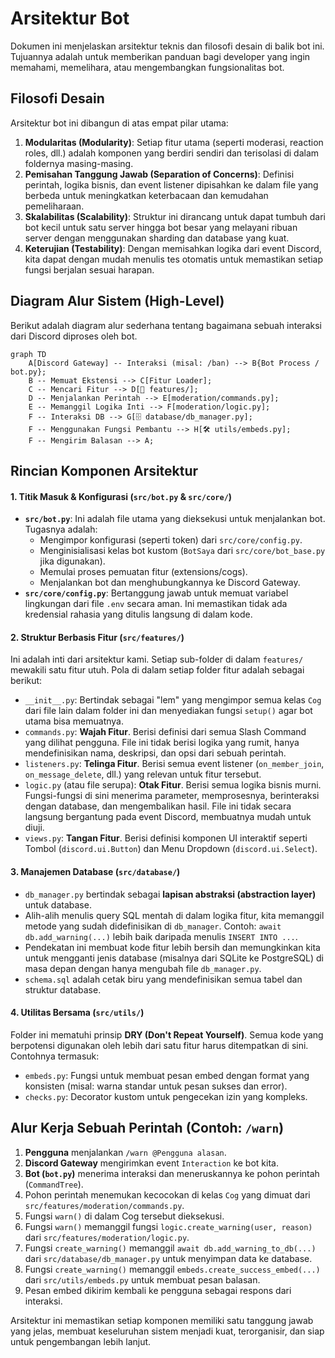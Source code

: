 # Arsitektur Bot

Dokumen ini menjelaskan arsitektur teknis dan filosofi desain di balik bot ini. Tujuannya adalah untuk memberikan panduan bagi developer yang ingin memahami, memelihara, atau mengembangkan fungsionalitas bot.

## Filosofi Desain

Arsitektur bot ini dibangun di atas empat pilar utama:

1.  **Modularitas (Modularity)**: Setiap fitur utama (seperti moderasi, reaction roles, dll.) adalah komponen yang berdiri sendiri dan terisolasi di dalam foldernya masing-masing.
2.  **Pemisahan Tanggung Jawab (Separation of Concerns)**: Definisi perintah, logika bisnis, dan event listener dipisahkan ke dalam file yang berbeda untuk meningkatkan keterbacaan dan kemudahan pemeliharaan.
3.  **Skalabilitas (Scalability)**: Struktur ini dirancang untuk dapat tumbuh dari bot kecil untuk satu server hingga bot besar yang melayani ribuan server dengan menggunakan sharding dan database yang kuat.
4.  **Keterujian (Testability)**: Dengan memisahkan logika dari event Discord, kita dapat dengan mudah menulis tes otomatis untuk memastikan setiap fungsi berjalan sesuai harapan.

## Diagram Alur Sistem (High-Level)

Berikut adalah diagram alur sederhana tentang bagaimana sebuah interaksi dari Discord diproses oleh bot.

```mermaid
graph TD
    A[Discord Gateway] -- Interaksi (misal: /ban) --> B{Bot Process / bot.py};
    B -- Memuat Ekstensi --> C[Fitur Loader];
    C -- Mencari Fitur --> D[📂 features/];
    D -- Menjalankan Perintah --> E[moderation/commands.py];
    E -- Memanggil Logika Inti --> F[moderation/logic.py];
    F -- Interaksi DB --> G[🗄️ database/db_manager.py];
    F -- Menggunakan Fungsi Pembantu --> H[🛠️ utils/embeds.py];
    F -- Mengirim Balasan --> A;
```

## Rincian Komponen Arsitektur

#### 1. Titik Masuk & Konfigurasi (`src/bot.py` & `src/core/`)

-   **`src/bot.py`**: Ini adalah file utama yang dieksekusi untuk menjalankan bot. Tugasnya adalah:
    -   Mengimpor konfigurasi (seperti token) dari `src/core/config.py`.
    -   Menginisialisasi kelas bot kustom (`BotSaya` dari `src/core/bot_base.py` jika digunakan).
    -   Memulai proses pemuatan fitur (extensions/cogs).
    -   Menjalankan bot dan menghubungkannya ke Discord Gateway.
-   **`src/core/config.py`**: Bertanggung jawab untuk memuat variabel lingkungan dari file `.env` secara aman. Ini memastikan tidak ada kredensial rahasia yang ditulis langsung di dalam kode.

#### 2. Struktur Berbasis Fitur (`src/features/`)

Ini adalah inti dari arsitektur kami. Setiap sub-folder di dalam `features/` mewakili satu fitur utuh. Pola di dalam setiap folder fitur adalah sebagai berikut:

-   `__init__.py`: Bertindak sebagai "lem" yang mengimpor semua kelas `Cog` dari file lain dalam folder ini dan menyediakan fungsi `setup()` agar bot utama bisa memuatnya.
-   `commands.py`: **Wajah Fitur**. Berisi definisi dari semua Slash Command yang dilihat pengguna. File ini tidak berisi logika yang rumit, hanya mendefinisikan nama, deskripsi, dan opsi dari sebuah perintah.
-   `listeners.py`: **Telinga Fitur**. Berisi semua event listener (`on_member_join`, `on_message_delete`, dll.) yang relevan untuk fitur tersebut.
-   `logic.py` (atau file serupa): **Otak Fitur**. Berisi semua logika bisnis murni. Fungsi-fungsi di sini menerima parameter, memprosesnya, berinteraksi dengan database, dan mengembalikan hasil. File ini tidak secara langsung bergantung pada event Discord, membuatnya mudah untuk diuji.
-   `views.py`: **Tangan Fitur**. Berisi definisi komponen UI interaktif seperti Tombol (`discord.ui.Button`) dan Menu Dropdown (`discord.ui.Select`).

#### 3. Manajemen Database (`src/database/`)

-   `db_manager.py` bertindak sebagai **lapisan abstraksi (abstraction layer)** untuk database.
-   Alih-alih menulis query SQL mentah di dalam logika fitur, kita memanggil metode yang sudah didefinisikan di `db_manager`. Contoh: `await db.add_warning(...)` lebih baik daripada menulis `INSERT INTO ...`.
-   Pendekatan ini membuat kode fitur lebih bersih dan memungkinkan kita untuk mengganti jenis database (misalnya dari SQLite ke PostgreSQL) di masa depan dengan hanya mengubah file `db_manager.py`.
-   `schema.sql` adalah cetak biru yang mendefinisikan semua tabel dan struktur database.

#### 4. Utilitas Bersama (`src/utils/`)

Folder ini mematuhi prinsip **DRY (Don't Repeat Yourself)**. Semua kode yang berpotensi digunakan oleh lebih dari satu fitur harus ditempatkan di sini. Contohnya termasuk:
-   `embeds.py`: Fungsi untuk membuat pesan embed dengan format yang konsisten (misal: warna standar untuk pesan sukses dan error).
-   `checks.py`: Decorator kustom untuk pengecekan izin yang kompleks.

## Alur Kerja Sebuah Perintah (Contoh: `/warn`)

1.  **Pengguna** menjalankan `/warn @Pengguna alasan`.
2.  **Discord Gateway** mengirimkan event `Interaction` ke bot kita.
3.  **Bot (`bot.py`)** menerima interaksi dan meneruskannya ke pohon perintah (`CommandTree`).
4.  Pohon perintah menemukan kecocokan di kelas `Cog` yang dimuat dari `src/features/moderation/commands.py`.
5.  Fungsi `warn()` di dalam Cog tersebut dieksekusi.
6.  Fungsi `warn()` memanggil fungsi `logic.create_warning(user, reason)` dari `src/features/moderation/logic.py`.
7.  Fungsi `create_warning()` memanggil `await db.add_warning_to_db(...)` dari `src/database/db_manager.py` untuk menyimpan data ke database.
8.  Fungsi `create_warning()` memanggil `embeds.create_success_embed(...)` dari `src/utils/embeds.py` untuk membuat pesan balasan.
9.  Pesan embed dikirim kembali ke pengguna sebagai respons dari interaksi.

Arsitektur ini memastikan setiap komponen memiliki satu tanggung jawab yang jelas, membuat keseluruhan sistem menjadi kuat, terorganisir, dan siap untuk pengembangan lebih lanjut.